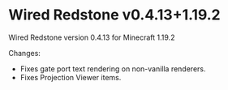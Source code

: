 # Wired Redstone v0.4.13+1.19.2

Wired Redstone version 0.4.13 for Minecraft 1.19.2

Changes:

* Fixes gate port text rendering on non-vanilla renderers.
* Fixes Projection Viewer items.
